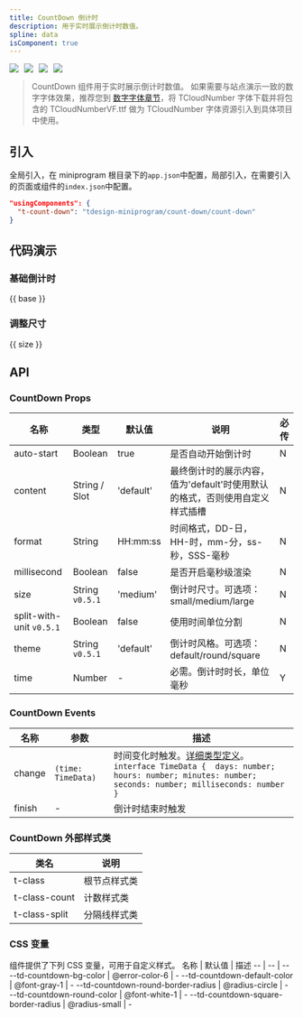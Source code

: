 ```yaml
---
title: CountDown 倒计时
description: 用于实时展示倒计时数值。
spline: data
isComponent: true
---
```


<span class="coverages-badge" style="margin-right: 10px"><img src="https://img.shields.io/badge/coverages%3A%20lines-99%25-blue" /></span><span class="coverages-badge" style="margin-right: 10px"><img src="https://img.shields.io/badge/coverages%3A%20functions-100%25-blue" /></span><span class="coverages-badge" style="margin-right: 10px"><img src="https://img.shields.io/badge/coverages%3A%20statements-99%25-blue" /></span><span class="coverages-badge" style="margin-right: 10px"><img src="https://img.shields.io/badge/coverages%3A%20branches-85%25-blue" /></span>

> CountDown 组件用于实时展示倒计时数值。
如果需要与站点演示一致的数字字体效果，推荐您到 <a href="https://tdesign.tencent.com/design/fonts">数字字体章节</a>，将 TCloudNumber 字体下载并将包含的 TCloudNumberVF.ttf 做为 TCloudNumber 字体资源引入到具体项目中使用。

## 引入

全局引入，在 miniprogram 根目录下的`app.json`中配置，局部引入，在需要引入的页面或组件的`index.json`中配置。

```json
"usingComponents": {
  "t-count-down": "tdesign-miniprogram/count-down/count-down"
}
```

## 代码演示

### 基础倒计时

{{ base }}

### 调整尺寸

{{ size }}

## API
### CountDown Props

名称 | 类型 | 默认值 | 说明 | 必传
-- | -- | -- | -- | --
auto-start | Boolean | true | 是否自动开始倒计时 | N
content | String / Slot | 'default' | 最终倒计时的展示内容，值为'default'时使用默认的格式，否则使用自定义样式插槽 | N
format | String | HH:mm:ss | 时间格式，DD-日，HH-时，mm-分，ss-秒，SSS-毫秒 | N
millisecond | Boolean | false | 是否开启毫秒级渲染 | N
size | String `v0.5.1` | 'medium' | 倒计时尺寸。可选项：small/medium/large | N
split-with-unit `v0.5.1` | Boolean | false | 使用时间单位分割 | N
theme | String `v0.5.1` | 'default' | 倒计时风格。可选项：default/round/square | N
time | Number | - | 必需。倒计时时长，单位毫秒 | Y

### CountDown Events

名称 | 参数 | 描述
-- | -- | --
change | `(time: TimeData)` | 时间变化时触发。[详细类型定义](https://github.com/Tencent/tdesign-miniprogram/tree/develop/src/count-down/type.ts)。<br/>`interface TimeData {  days: number; hours: number; minutes: number; seconds: number; milliseconds: number }`<br/>
finish | \- | 倒计时结束时触发

### CountDown 外部样式类
类名 | 说明
-- | -- 
t-class | 根节点样式类
t-class-count | 计数样式类
t-class-split | 分隔线样式类

### CSS 变量
组件提供了下列 CSS 变量，可用于自定义样式。
名称 | 默认值 | 描述 
-- | -- | --
--td-countdown-bg-color | @error-color-6 | - 
--td-countdown-default-color | @font-gray-1 | - 
--td-countdown-round-border-radius | @radius-circle | - 
--td-countdown-round-color | @font-white-1 | - 
--td-countdown-square-border-radius | @radius-small | - 

